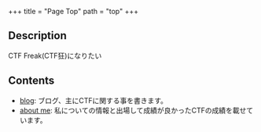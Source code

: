 +++
title = "Page Top"
path = "top"
+++

## Description

CTF Freak(CTF狂)になりたい

## Contents

- [blog](@/blog/_index.md): ブログ、主にCTFに関する事を書きます。
- [about me](@/pages/about.md): 私についての情報と出場して成績が良かったCTFの成績を載せています。
